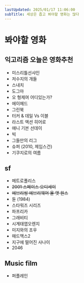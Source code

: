 ```yaml
---
lastUpdated: 2025/01/17 11:06:00
subTitle: 세상은 좁고 봐야할 영화는 많다
---
```


# 봐야할 영화

## 익고리즘 오늘은 영화추천

- 미스리틀선샤인
- 저수지의 개들
- 스내치
- 도그마
- 오 형제여 어디있는가?
- 에이헤드
- 그린북
- 터커 & 데일 Vs 이블
- 라스트 액션 히어로
- 애니 기븐 선데이
- 빅
- 그들만의 리그
- 슈퍼 (2010, 제임스건)
- 기쿠지로의 여름

## sf

- 메트로폴리스
- ~~2001 스페이스 오디세이~~
- ~~에브리씽 에브리웨어 올 앳 원스~~
- 듄 (1984)
- 스타워즈 시리즈
- 파프리카
- 그래비티
- 시계태엽오렌지
- 미지와의 조우
- 매드맥스2
- 지구에 떨어진 사나이
- 2046

## Music film

- 퍼플레인